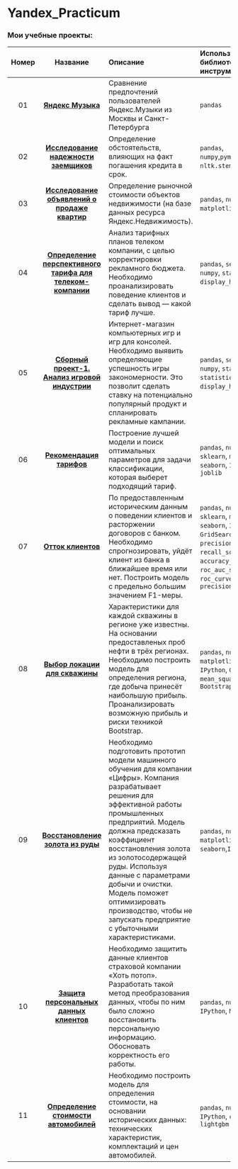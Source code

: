 # Yandex_Practicum

 ### Мои учебные проекты:
 |**Номер**|**Название**|**Описание**|**Используемые библиотеки и инструменты**|
 |:-----:|:----------------:|:------------------------------------------|:-------------------|
|01|[**Яндекс Музыка**](https://github.com/RuslanGadzhiev/Yandex_Practicum/tree/main/01%20Yandex%20music)|Сравнение предпочтений пользователей Яндекс.Музыки из Москвы и Санкт-Петербурга|    `pandas` |
|02|[**Исследование надежности заемщиков**](https://github.com/RuslanGadzhiev/Yandex_Practicum/tree/main/02%20Reliability%20of%20borrowers)|Определение обстоятельств, влияющих на факт погашения кредита в срок.|`pandas`, `numpy`,`pymystem3`, `nltk.stem`, `collections`|
|03|[**Исследование объявлений о продаже квартир**](https://github.com/RuslanGadzhiev/Yandex_Practicum/tree/main/03%20Sale%20of%20apartments)|Определение рыночной стоимости объектов недвижимости (на базе данных ресурса Яндекс.Недвижимость).|`pandas`, `numpy`, `matplotlib`, `seaborn`|
|04|[**Определение перспективного тарифа для телеком-компании**](https://github.com/RuslanGadzhiev/Yandex_Practicum/tree/main/04%20Determination%20promising%20tariff)|Анализ тарифных планов телеком компании, с целью корректировки рекламного бюджета. Необходимо проанализировать поведение клиентов и сделать вывод — какой тариф лучше.|`pandas`, `seaborn`, `pyplot`, `numpy`, `stats`,`IPython`, `display_html`,`HTML`|
|05|[**Сборный проект-1. Анализ игровой индустрии**](https://github.com/RuslanGadzhiev/Yandex_Practicum/tree/main/05%20Gaming%20Industry%20Analysis)|Интернет-магазин компьютерных игр и игр для консолей. Необходимо выявить определяющие успешность игры закономерности. Это позволит сделать ставку на потенциально популярный продукт и спланировать рекламные кампании.|`pandas`, `seaborn`, `pyplot`, `numpy`, `stats`, `statistics`, `display_html`,`HTML`|
|06|[**Рекомендация тарифов**](https://github.com/RuslanGadzhiev/Yandex_Practicum/tree/main/06%20Tarif%20recomendation)|Построение лучшей модели и поиск оптимальных параметров для задачи классификации, которая выберет подходящий тариф. |`pandas`, `numpy`, `scipy`, `sklearn`, `matplotlib`, `seaborn`, `IPython`, `dummy`, `joblib`|
|07|[**Отток клиентов**](https://github.com/RuslanGadzhiev/Yandex_Practicum/tree/main/07%20Outflow%20bank%20customers)| По предоставленным историческим данным о поведении клиентов и расторжении договоров с банком. Необходимо спрогнозировать, уйдёт клиент из банка в ближайшее время или нет. Построить модель с предельно большим значением F1-меры.|`pandas`, `numpy`, `scipy`, `sklearn`, `matplotlib`, `seaborn`, `IPython`, `GridSearchCV`, `f1_score`, `precision_score`, `recall_score`, `accuracy_score`, `roc_auc_score`, `roc_curve`, `make_scorer`, `precision_recall_curve`|
|08|[**Выбор локации для скважины**](https://github.com/RuslanGadzhiev/Yandex_Practicum/tree/main/08%20Choosing%20location%20for%20well)|Характеристики для каждой скважины в регионе уже известны. На основании предоставленых проб нефти в трёх регионах. Необходимо построить модель для определения региона, где добыча принесёт наибольшую прибыль. Проанализировать возможную прибыль и риски техникой Bootstrap.|`pandas`, `numpy`, `sklearn`, `matplotlib`, `seaborn`, `IPython`, `GridSearchCV`, `mean_squared_error`, `Bootstrap`|
|09|[**Восстановление золота из руды**](https://github.com/RuslanGadzhiev/Yandex_Practicum/tree/main/09%20Recovery%20of%20gold%20from%20ore)|Необходимо подготовить прототип модели машинного обучения для компании «Цифры». Компания разрабатывает решения для эффективной работы промышленных предприятий. Модель должна предсказать коэффициент восстановления золота из золотосодержащей руды. Используя данные с параметрами добычи и очистки. Модель поможет оптимизировать производство, чтобы не запускать предприятие с убыточными характеристиками.|`pandas`, `numpy`, `sklearn`, `matplotlib`, `seaborn`,`IPython`|
|10|[**Защита персональных данных клиентов**](https://github.com/RuslanGadzhiev/Yandex_Practicum/tree/main/10%20Protection%20of%20personal%20data)|Необходимо защитить данные клиентов страховой компании «Хоть потоп». Разработать такой метод преобразования данных, чтобы по ним было сложно восстановить персональную информацию. Обосновать корректность его работы.|`pandas`, `numpy`, `sklearn`, `IPython`, `Math`, `Latex`|
|11|[**Определение стоимости автомобилей**](https://github.com/RuslanGadzhiev/Yandex_Practicum/tree/main/11%20Determining%20the%20cost%20of%20cars)| Необходимо построить модель для определения стоимости, на основании исторических данных: технических характеристик, комплектаций и цен автомобилей. |`pandas`, `numpy`, `sklearn`, `IPython`, `catboost`, `lightgbm`|

